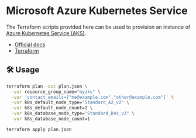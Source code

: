 # Microsoft Azure Kubernetes Service

The Terraform scripts provided here can be used to provision an instance of
[Azure Kubernetes Service (AKS)](https://learn.microsoft.com/en-us/azure/aks/intro-kubernetes).

* [Official docs](https://azure.microsoft.com/en-us/products/kubernetes-service/)
* [Terraform](https://www.terraform.io/)



## :hammer_and_wrench: Usage

```bash
terraform plan -out plan.json \
  -var resource_group_name="myaks" \
  -var 'contact_emails=["me@example.com","other@example.com"]' \
  -var k8s_default_node_type="Standard_A2_v2" \
  -var k8s_default_node_count=2 \
  -var k8s_database_node_type="Standard_D4s_v3" \
  -var k8s_database_node_count=1
```

```bash
terraform apply plan.json
```
